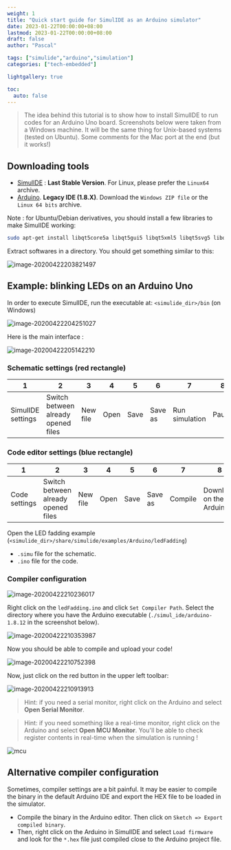 ```yaml
---
weight: 1
title: "Quick start guide for SimulIDE as an Arduino simulator"
date: 2023-01-22T00:00:00+08:00
lastmod: 2023-01-22T00:00:00+08:00
draft: false
author: "Pascal"

tags: ["simulide","arduino","simulation"]
categories: ["tech-embedded"]

lightgallery: true

toc:
  auto: false
---
```


> The idea behind this tutorial is to show how to install SimulIDE to run codes for an Arduino Uno board. Screenshots below were taken from a Windows machine. It will be the same thing for Unix-based systems (tested on Ubuntu). Some comments for the Mac port at the end (but it works!)

## Downloading tools

- [SimulIDE](https://www.simulide.com/p/downloads.html) : **Last Stable Version**. For Linux, please prefer the `Linux64` archive. 
- [Arduino](https://www.arduino.cc/en/Main/Software). **Legacy IDE (1.8.X)**. Download the `Windows ZIP file` or the `Linux 64 bits` archive.

Note : for Ubuntu/Debian derivatives, you should install a few libraries to make SimulIDE working:

```bash
sudo apt-get install libqt5core5a libqt5gui5 libqt5xml5 libqt5svg5 libqt5widgets5 libqt5concurrent5 libqt5multimedia5 libqt5multimedia5-plugins libqt5serialport5 libqt5script5 libelf1
```

Extract softwares in a directory. You should get something similar to this:

![image-20200422203821497](../img/simulide-img1.jpg)

## Example: blinking LEDs on an Arduino Uno

In order to execute SimulIDE, run the executable at: `<simulide_dir>/bin` (on Windows)

![image-20200422204251027](../img/simulide-img2.jpg)

Here is the main interface :

![image-20200422205142210](../img/simulide-img3.jpg)

### Schematic settings (red rectangle)

| 1                 | 2                                   | 3        | 4    | 5    | 6       | 7              | 8     |
| ----------------- | ----------------------------------- | -------- | ---- | ---- | ------- | -------------- | ----- |
| SimulIDE settings | Switch between already opened files | New file | Open | Save | Save as | Run simulation | Pause |

### Code editor settings (blue rectangle)

| 1             | 2                                   | 3        | 4    | 5    | 6       | 7       | 8                       |
| ------------- | ----------------------------------- | -------- | ---- | ---- | ------- | ------- | ----------------------- |
| Code settings | Switch between already opened files | New file | Open | Save | Save as | Compile | Download on the Arduino |

Open the LED fadding example (`<simulide_dir>/share/simulide/examples/Arduino/ledFadding`)

- `.simu` file for the schematic.
- `.ino` file for the code.

### Compiler configuration

![image-20200422210236017](../img/simulide-img4.jpg)

Right click on the `ledFadding.ino` and click `Set Compiler Path`. Select the directory where you have the Arduino executable (`./simul_ide/arduino-1.8.12` in the screenshot below).

![image-20200422210353987](../img/simulide-img5.jpg)

Now you should be able to compile and upload your code!

![image-20200422210752398](../img/simulide-img6.jpg)

Now, just click on the red button in the upper left toolbar:

![image-20200422210913913](../img/simulide-img7.jpg)

> Hint: if you need a serial monitor, right click on the Arduino and select **Open Serial Monitor**.

> Hint: if you need something like a real-time monitor, right click on the Arduino and select **Open MCU Monitor**. You'll be able to check register contents in real-time when the simulation is running !

![mcu](../img/simulide-img8.jpg)

## Alternative compiler configuration

Sometimes, compiler settings are a bit painful. It may be easier to compile the binary in the default Arduino IDE and export the HEX file to be loaded in the simulator.

- Compile the binary in the Arduino editor. Then click on `Sketch => Export compiled binary`.
- Then, right click on the Arduino in SimulIDE and select `Load firmware` and look for the `*.hex` file just compiled close to the Arduino project file.